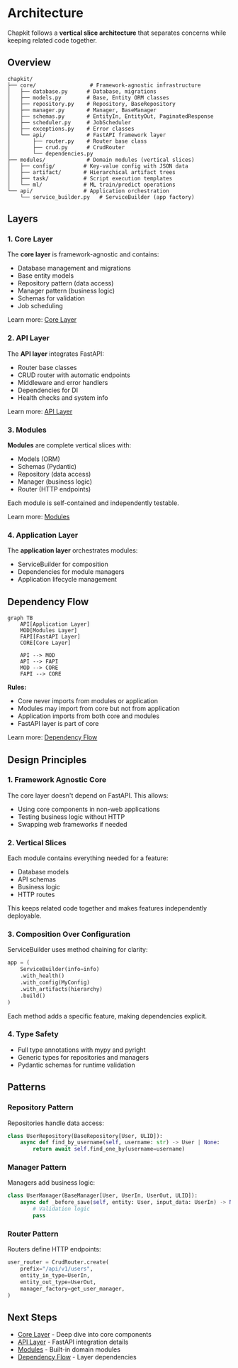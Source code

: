 # Architecture

Chapkit follows a **vertical slice architecture** that separates concerns while keeping related code together.

## Overview

```
chapkit/
├── core/                 # Framework-agnostic infrastructure
│   ├── database.py      # Database, migrations
│   ├── models.py        # Base, Entity ORM classes
│   ├── repository.py    # Repository, BaseRepository
│   ├── manager.py       # Manager, BaseManager
│   ├── schemas.py       # EntityIn, EntityOut, PaginatedResponse
│   ├── scheduler.py     # JobScheduler
│   ├── exceptions.py    # Error classes
│   └── api/             # FastAPI framework layer
│       ├── router.py    # Router base class
│       ├── crud.py      # CrudRouter
│       └── dependencies.py
├── modules/             # Domain modules (vertical slices)
│   ├── config/         # Key-value config with JSON data
│   ├── artifact/       # Hierarchical artifact trees
│   ├── task/           # Script execution templates
│   └── ml/             # ML train/predict operations
└── api/                # Application orchestration
    └── service_builder.py   # ServiceBuilder (app factory)
```

## Layers

### 1. Core Layer

The **core layer** is framework-agnostic and contains:

- Database management and migrations
- Base entity models
- Repository pattern (data access)
- Manager pattern (business logic)
- Schemas for validation
- Job scheduling

Learn more: [Core Layer](core-layer.md)

### 2. API Layer

The **API layer** integrates FastAPI:

- Router base classes
- CRUD router with automatic endpoints
- Middleware and error handlers
- Dependencies for DI
- Health checks and system info

Learn more: [API Layer](api-layer.md)

### 3. Modules

**Modules** are complete vertical slices with:

- Models (ORM)
- Schemas (Pydantic)
- Repository (data access)
- Manager (business logic)
- Router (HTTP endpoints)

Each module is self-contained and independently testable.

Learn more: [Modules](modules.md)

### 4. Application Layer

The **application layer** orchestrates modules:

- ServiceBuilder for composition
- Dependencies for module managers
- Application lifecycle management

## Dependency Flow

```mermaid
graph TB
    API[Application Layer]
    MOD[Modules Layer]
    FAPI[FastAPI Layer]
    CORE[Core Layer]

    API --> MOD
    API --> FAPI
    MOD --> CORE
    FAPI --> CORE
```

**Rules:**

- Core never imports from modules or application
- Modules may import from core but not from application
- Application imports from both core and modules
- FastAPI layer is part of core

Learn more: [Dependency Flow](dependency-flow.md)

## Design Principles

### 1. Framework Agnostic Core

The core layer doesn't depend on FastAPI. This allows:

- Using core components in non-web applications
- Testing business logic without HTTP
- Swapping web frameworks if needed

### 2. Vertical Slices

Each module contains everything needed for a feature:

- Database models
- API schemas
- Business logic
- HTTP routes

This keeps related code together and makes features independently deployable.

### 3. Composition Over Configuration

ServiceBuilder uses method chaining for clarity:

```python
app = (
    ServiceBuilder(info=info)
    .with_health()
    .with_config(MyConfig)
    .with_artifacts(hierarchy)
    .build()
)
```

Each method adds a specific feature, making dependencies explicit.

### 4. Type Safety

- Full type annotations with mypy and pyright
- Generic types for repositories and managers
- Pydantic schemas for runtime validation

## Patterns

### Repository Pattern

Repositories handle data access:

```python
class UserRepository(BaseRepository[User, ULID]):
    async def find_by_username(self, username: str) -> User | None:
        return await self.find_one_by(username=username)
```

### Manager Pattern

Managers add business logic:

```python
class UserManager(BaseManager[User, UserIn, UserOut, ULID]):
    async def _before_save(self, entity: User, input_data: UserIn) -> None:
        # Validation logic
        pass
```

### Router Pattern

Routers define HTTP endpoints:

```python
user_router = CrudRouter.create(
    prefix="/api/v1/users",
    entity_in_type=UserIn,
    entity_out_type=UserOut,
    manager_factory=get_user_manager,
)
```

## Next Steps

- [Core Layer](core-layer.md) - Deep dive into core components
- [API Layer](api-layer.md) - FastAPI integration details
- [Modules](modules.md) - Built-in domain modules
- [Dependency Flow](dependency-flow.md) - Layer dependencies
